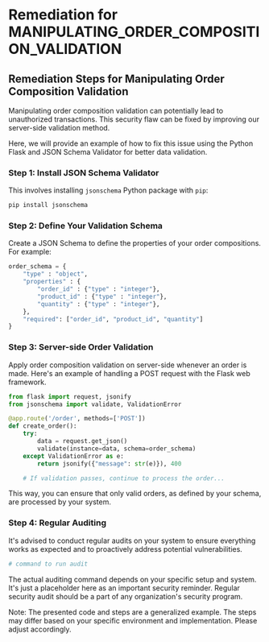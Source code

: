 # Remediation for MANIPULATING_ORDER_COMPOSITION_VALIDATION

## Remediation Steps for Manipulating Order Composition Validation

Manipulating order composition validation can potentially lead to unauthorized transactions. This security flaw can be fixed by improving our server-side validation method. 

Here, we will provide an example of how to fix this issue using the Python Flask and JSON Schema Validator for better data validation.

### Step 1: Install JSON Schema Validator
This involves installing `jsonschema` Python package with `pip`:

```bash
pip install jsonschema
```

### Step 2: Define Your Validation Schema
Create a JSON Schema to define the properties of your order compositions. For example:

```python
order_schema = {
    "type" : "object",
    "properties" : {
        "order_id" : {"type" : "integer"},
        "product_id" : {"type" : "integer"},
        "quantity" : {"type" : "integer"},
    },
    "required": ["order_id", "product_id", "quantity"]
}
```

### Step 3: Server-side Order Validation
Apply order composition validation on server-side whenever an order is made. Here's an example of handling a POST request with the Flask web framework.

```python
from flask import request, jsonify
from jsonschema import validate, ValidationError

@app.route('/order', methods=['POST'])
def create_order():
    try:
        data = request.get_json()
        validate(instance=data, schema=order_schema)
    except ValidationError as e:
        return jsonify({"message": str(e)}), 400

    # If validation passes, continue to process the order...
```

This way, you can ensure that only valid orders, as defined by your schema, are processed by your system.

### Step 4: Regular Auditing
It's advised to conduct regular audits on your system to ensure everything works as expected and to proactively address potential vulnerabilities.

```bash
# command to run audit
```

The actual auditing command depends on your specific setup and system. It's just a placeholder here as an important security reminder. Regular security audit should be a part of any organization's security program.

Note: The presented code and steps are a generalized example. The steps may differ based on your specific environment and implementation. Please adjust accordingly.